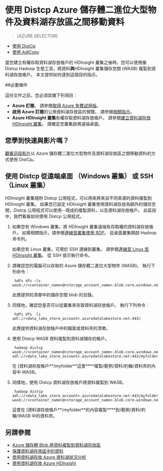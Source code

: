 <properties
   pageTitle="WASB 中往返複製資料到資料湖存放使用 Distcp |Microsoft Azure"
   description="使用 Distcp 工具來複製資料從 Azure 儲存體 Blob 資料湖存放區"
   services="data-lake-store"
   documentationCenter=""
   authors="nitinme"
   manager="jhubbard"
   editor="cgronlun"/>

<tags
   ms.service="data-lake-store"
   ms.devlang="na"
   ms.topic="article"
   ms.tgt_pltfrm="na"
   ms.workload="big-data"
   ms.date="10/28/2016"
   ms.author="nitinme"/>

# <a name="use-distcp-to-copy-data-between-azure-storage-blobs-and-data-lake-store"></a>使用 Distcp Azure 儲存體二進位大型物件及資料湖存放區之間移動資料

> [AZURE.SELECTOR]
- [使用 DistCp](data-lake-store-copy-data-wasb-distcp.md)
- [使用 AdlCopy](data-lake-store-copy-data-azure-storage-blob.md)


當您建立有權存取資料湖存放帳戶的 HDInsight 叢集之後時，您可以使用像 Distcp Hadoop 生態工具，將資料**與**HDInsight 叢集儲存空間 (WASB) 複製到資料湖存放帳戶。 本文提供如何達到這個目的指示。

##<a name="prerequisites"></a>必要條件

這份文件之前，您必須具備下列項目︰

- **Azure 訂閱**。 請參閱[取得 Azure 免費試用版](https://azure.microsoft.com/pricing/free-trial/)。
- **啟用 Azure 訂閱**的公用資料湖存放區的預覽。 請參閱[相關指示](data-lake-store-get-started-portal.md#signup)。
- **Azure HDInsight 叢集**有權存取資料湖存放帳戶。 請參閱[建立資料湖存放 HDInsight 叢集](data-lake-store-hdinsight-hadoop-use-portal.md)。 請確定您叢集啟用遠端桌面。

## <a name="do-you-learn-fast-with-videos"></a>您學到快速與影片嗎？

[觀看這段影片](https://mix.office.com/watch/1liuojvdx6sie)以 Azure 儲存體二進位大型物件及資料湖存放區之間移動資料的方式使用 DistCp。

## <a name="use-distcp-from-remote-desktop-windows-cluster-or-ssh-linux-cluster"></a>使用 Distcp 從遠端桌面 （Windows 叢集） 或 SSH （Linux 叢集）

HDInsight 叢集隨附 Distcp 公用程式，可以用來將來自不同來源的資料複製到 HDInsight 叢集。 如果您已設定 HDInsight 叢集使用資料湖存放為額外的儲存空間，Distcp 公用程式可以使用--現成的複製資料，以及資料湖存放帳戶。 此區段中，我們看看如何使用 Distcp 公用程式。

1. 如果您有 Windows 叢集，將 HDInsight 叢集遠端有存取權的資料湖存放帳戶。 如需相關指示，請參閱[連線至叢集使用 RDP](../hdinsight/hdinsight-administer-use-management-portal.md#connect-to-clusters-using-rdp)。 從桌面叢集開啟 Hadoop 命令列。

    如果您有 Linux 叢集，可用於 SSH 連線到叢集。 請參閱[連線至 Linux 型 HDInsight 叢集](../hdinsight/hdinsight-hadoop-linux-use-ssh-unix.md#connect-to-a-linux-based-hdinsight-cluster)。 從 SSH 提示執行命令。

3. 請確認您的電腦可以存取的 Azure 儲存體二進位大型物件 (WASB)。 執行下列命令︰

        hdfs dfs –ls wasb://<container_name>@<storage_account_name>.blob.core.windows.net/

    此應提供的清單中的儲存空間 blob 的目錄。

4. 同樣地，確認您是否可以從叢集來存取資料湖存放帳戶。 執行下列命令︰

        hdfs dfs -ls adl://<data_lake_store_account>.azuredatalakestore.net:443/

    此應提供資料湖存放帳戶中的檔案或資料夾的清單。

5. 使用 Distcp WASB 資料複製到資料湖儲存的帳戶。

        hadoop distcp wasb://<container_name>@<storage_account_name>.blob.core.windows.net/example/data/gutenberg adl://<data_lake_store_account>.azuredatalakestore.net:443/myfolder

    在 [資料湖存放帳戶**/myfolder**這會****複製/範例/資料/約翰/資料夾的內容中 WASB。

6. 同樣地，使用 Distcp 資料湖存放帳戶將資料複製到 WASB。

        hadoop distcp adl://<data_lake_store_account>.azuredatalakestore.net:443/myfolder wasb://<container_name>@<storage_account_name>.blob.core.windows.net/example/data/gutenberg

    這會在 [資料湖存放帳戶**/myfolder**的內容複製****到/範例/資料/約翰/WASB 中的資料夾。

## <a name="see-also"></a>另請參閱

- [Azure 儲存體 Blob 將資料複製到資料湖存放區](data-lake-store-copy-data-azure-storage-blob.md)
- [保護資料湖存放區中的資料](data-lake-store-secure-data.md)
- [使用資料湖存放 Azure 資料湖狀況分析](../data-lake-analytics/data-lake-analytics-get-started-portal.md)
- [使用資料湖存放 Azure HDInsight](data-lake-store-hdinsight-hadoop-use-portal.md)

